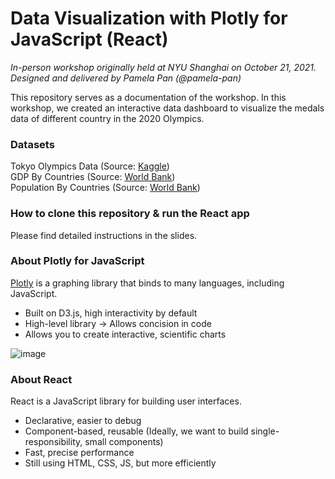 # Data Visualization with Plotly for JavaScript (React)
*In-person workshop originally held at NYU Shanghai on October 21, 2021. Designed and delivered by Pamela Pan (@pamela-pan)*

This repository serves as a documentation of the workshop. In this workshop, we created an interactive data dashboard to visualize the medals data of different country in the 2020 Olympics.

### Datasets
Tokyo Olympics Data (Source: [Kaggle](https://www.kaggle.com/arjunprasadsarkhel/2021-olympics-in-tokyo))\
GDP By Countries (Source: [World Bank](https://data.worldbank.org/indicator/NY.GDP.MKTP.CD))\
Population By Countries (Source: [World Bank](https://data.worldbank.org/indicator/SP.POP.TOTL))

### How to clone this repository & run the React app
Please find detailed instructions in the slides.

### About Plotly for JavaScript
[Plotly](https://plotly.com/graphing-libraries/) is a graphing library that binds to many languages, including JavaScript.

- Built on D3.js, high interactivity by default
- High-level library → Allows concision in code
- Allows you to create interactive, scientific charts

![image](https://user-images.githubusercontent.com/93502896/144538947-e9344f99-71d6-4272-a31e-fe265df7151b.png)

### About React
React is a JavaScript library for building user interfaces.
- Declarative, easier to debug
- Component-based, reusable (Ideally, we want to build single-responsibility, small components)
- Fast, precise performance
- Still using HTML, CSS, JS, but more efficiently
